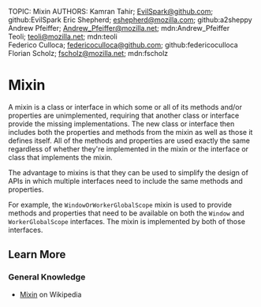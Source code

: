 TOPIC: Mixin
AUTHORS: Kamran Tahir; EvilSpark@github.com; github:EvilSpark
         Eric Shepherd; eshepherd@mozilla.com; github:a2sheppy
         Andrew Pfeiffer; Andrew_Pfeiffer@mozilla.net; mdn:Andrew_Pfeiffer
         Teoli; teoli@mozilla.net; mdn:teoli
         Federico Culloca; federicoculloca@github.com; github:federicoculloca
         Florian Scholz; fscholz@mozilla.net; mdn:fscholz

# Mixin

A mixin is a class or interface in which some or all of its methods and/or properties are
unimplemented, requiring that another class or interface provide the missing implementations.
The new class or interface then includes both the properties and methods from the mixin as well as
those it defines itself. All of the methods and properties are used exactly the same regardless of
whether they're implemented in the mixin or the interface or class that implements the mixin.

The advantage to mixins is that they can be used to simplify the design of APIs in which multiple
interfaces need to include the same methods and properties.

For example, the `WindowOrWorkerGlobalScope` mixin is used to provide methods and properties
that need to be available on both the `Window` and `WorkerGlobalScope` interfaces.
The mixin is implemented by both of those interfaces.

## Learn More

### General Knowledge

- [Mixin](http://en.wikipedia.org/wiki/Mixin) on Wikipedia
